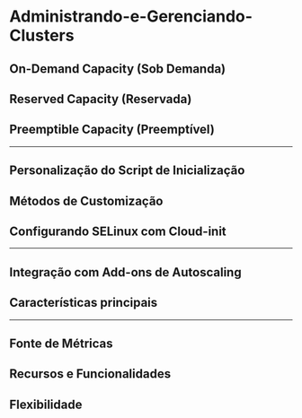 # Administrando-e-Gerenciando-Clusters

## On-Demand Capacity (Sob Demanda)
## Reserved Capacity (Reservada)
## Preemptible Capacity (Preemptível)

---

## Personalização do Script de Inicialização
## Métodos de Customização
## Configurando SELinux com Cloud-init

---

## Integração com Add-ons de Autoscaling
## Características principais

---

## Fonte de Métricas
## Recursos e Funcionalidades
## Flexibilidade
